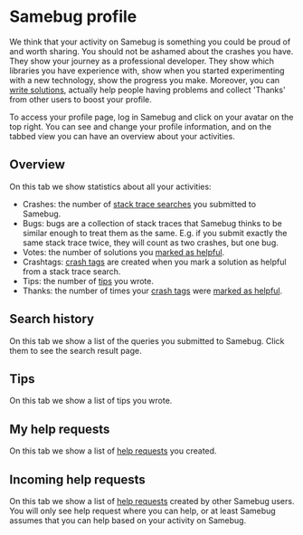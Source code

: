 # Samebug profile

We think that your activity on Samebug is something you could be proud of and worth sharing.
You should not be ashamed about the crashes you have. They show your journey as a professional
developer. They show which libraries you have experience with, show when you started
experimenting with a new technology, show the progress you make.
Moreover, you can [write solutions](/docs/write-tip), actually help people having problems and collect
'Thanks' from other users to boost your profile.

To access your profile page, log in Samebug and click on your avatar on the top right. You can
see and change your profile information, and on the tabbed view you can have an overview about your activities.

## Overview

On this tab we show statistics about all your activities:

- Crashes: the number of [stack trace searches](/docs/search) you submitted to Samebug.
- Bugs: bugs are a collection of stack traces that Samebug thinks to be similar enough to treat them as the same.
E.g. if you submit exactly the same stack trace twice, they will count as two crashes, but one bug.
- Votes: the number of solutions you [marked as helpful](/docs/solution/rating-solutions).
- Crashtags: [crash tags](/docs/solution/crash-tag) are created when you mark a solution as helpful from a stack trace search.
- Tips: the number of [tips](/docs/write-tip) you wrote.
- Thanks: the number of times your [crash tags](/docs/solution/crash-tag) were [marked as helpful](/docs/solution/rating-solutions).

## Search history

On this tab we show a list of the queries you submitted to Samebug. Click them to see the search result page.

## Tips

On this tab we show a list of tips you wrote.

## My help requests

On this tab we show a list of [help requests](/docs/help-requests) you created.

## Incoming help requests

On this tab we show a list of [help requests](/docs/help-requests) created by other Samebug users. You will
only see help request where you can help, or at least Samebug assumes that you can help based on your
activity on Samebug.
